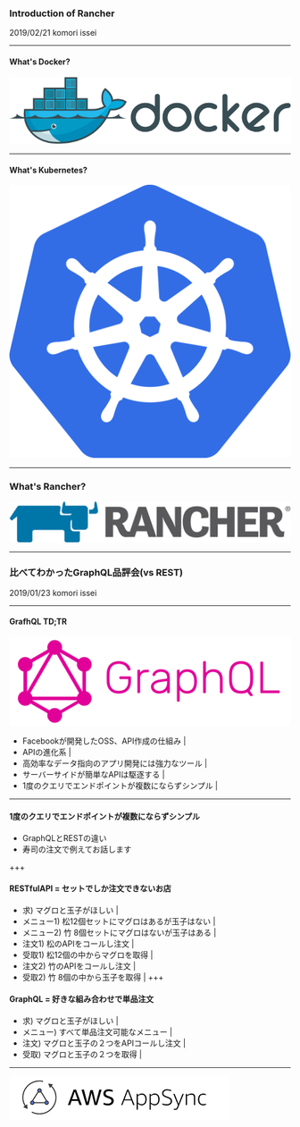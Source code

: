### Introduction of Rancher
2019/02/21 komori issei

---

#### What's Docker?

![alt](assets/Docker.png)

---

#### What's Kubernetes?

![alt](assets/k8s.png)

---

### What's Rancher?

![alt](assets/rancher-logo-horiz-color.png)


---


### 比べてわかったGraphQL品評会(vs REST)
2019/01/23 komori issei

---
#### GrafhQL TD;TR
![alt](assets/graphql.PNG)
- Facebookが開発したOSS、API作成の仕組み |
- APIの進化系 |
- 高効率なデータ指向のアプリ開発には強力なツール |
- サーバーサイドが簡単なAPIは駆逐する |
- 1度のクエリでエンドポイントが複数にならずシンプル |

---
#### 1度のクエリでエンドポイントが複数にならずシンプル
- GraphQLとRESTの違い
- 寿司の注文で例えてお話します

+++
#### RESTfulAPI = セットでしか注文できないお店
- 求)        マグロと玉子がほしい |
- メニュー1) 松12個セットにマグロはあるが玉子はない |
- メニュー2) 竹 8個セットにマグロはないが玉子はある |
- 注文1)     松のAPIをコールし注文 |
- 受取1)     松12個の中からマグロを取得 |
- 注文2)     竹のAPIをコールし注文 |
- 受取2)     竹 8個の中から玉子を取得 |
+++
#### GraphQL = 好きな組み合わせで単品注文
- 求)        マグロと玉子がほしい |
- メニュー)  すべて単品注文可能なメニュー |
- 注文)      マグロと玉子の２つをAPIコールし注文 |
- 受取)      マグロと玉子の２つを取得 |

---
![alt](assets/appsync.PNG)


